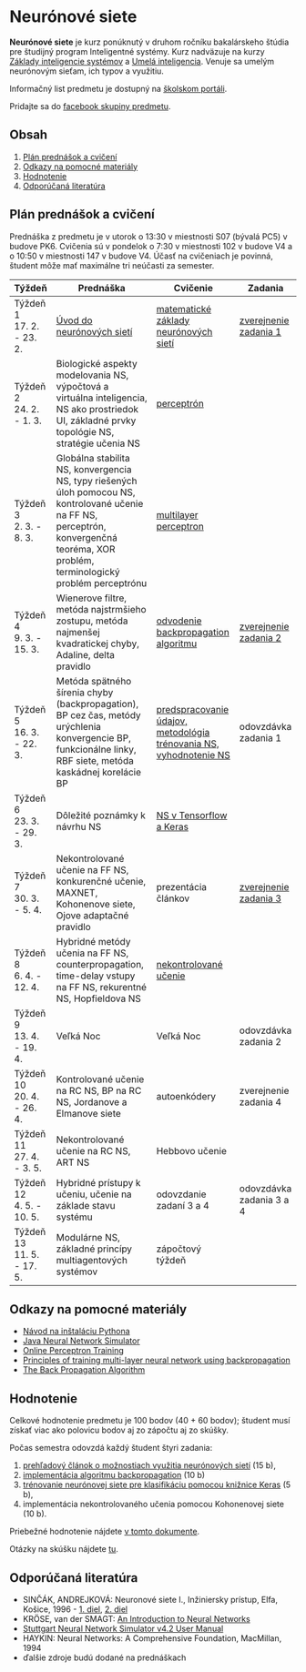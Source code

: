 # Neurónové siete

**Neurónové siete** je kurz ponúknutý v druhom ročníku bakalárskeho štúdia pre študijný program Inteligentné systémy. Kurz nadväzuje na kurzy [Základy inteligencie systémov](http://www.cloudai.sk/courses-zis/) a [Umelá inteligencia](http://www.cloudai.sk/umela-inteligencia/). Venuje sa umelým neurónovým sieťam, ich typov a využitiu.

Informačný list predmetu je dostupný na [školskom portáli](https://maisportal.tuke.sk/portal/studijneProgramy.mais).

Pridajte sa do [facebook skupiny predmetu](https://www.facebook.com/groups/2627782910654322/).

## Obsah
1. [Plán prednášok a cvičení](#plan)
2. [Odkazy na pomocné materiály](#links)
3. [Hodnotenie](#grading)
4. [Odporúčaná literatúra](#textbooks)

## Plán prednášok a cvičení <a name="plan"></a>

Prednáška z predmetu je v utorok o 13:30 v miestnosti S07 (bývalá PC5) v budove PK6. Cvičenia sú v pondelok o 7:30 v miestnosti 102 v budove V4 a o 10:50 v miestnosti 147 v budove V4. Účasť na cvičeniach je povinná, študent môže mať maximálne tri neúčasti za semester.

| Týždeň                       | Prednáška | Cvičenie                                                           | Zadania                  |
|------------------------------|-----------|--------------------------------------------------------------------|--------------------------|
| Týždeň 1<br>17. 2. - 23. 2.  | [Úvod do neurónových sietí](lectures/Lecture01-Introduction-to-Neural-Networks.pdf)           | [matematické základy neurónových sietí](labs/lab01-maths.pdf)         | [zverejnenie zadania 1](assignments/assignment1.md)    |
| Týždeň 2<br>24. 2. - 1. 3.   | Biologické aspekty modelovania NS, výpočtová a virtuálna inteligencia, NS ako prostriedok UI, základné prvky topológie NS, stratégie učenia NS | [perceptrón](labs/lab02-perceptron.ipynb)                          |                          |
| Týždeň 3<br>2. 3. - 8. 3.    | Globálna stabilita NS, konvergencia NS, typy riešených úloh pomocou NS, kontrolované učenie na FF NS, perceptrón, konvergenčná teoréma, XOR problém, terminologický problém perceptrónu | [multilayer perceptron](labs/lab03-multilayer-perceptron.ipynb)    |                          |
| Týždeň 4<br>9. 3. - 15. 3.   | Wienerove filtre, metóda najstrmšieho zostupu, metóda najmenšej kvadratickej chyby, Adaline, delta pravidlo | [odvodenie backpropagation algoritmu](https://brilliant.org/wiki/backpropagation/)                                | [zverejnenie zadania 2](assignments/assignment2.md)    |
| Týždeň 5<br>16. 3. - 22. 3.  | Metóda spätného šírenia chyby (backpropagation), BP cez čas, metódy urýchlenia konvergencie BP, funkcionálne linky, RBF siete, metóda kaskádnej korelácie BP | [predspracovanie údajov, metodológia trénovania NS, vyhodnotenie NS](labs/lab05-training-methodology.ipynb) | odovzdávka zadania 1     |
| Týždeň 6<br>23. 3. - 29. 3.  | Dôležité poznámky k návrhu NS | [NS v Tensorflow a Keras](labs/lab06-tensorflow-and-keras.ipynb)                                            |                          |
| Týždeň 7<br>30. 3. - 5. 4.   | Nekontrolované učenie na FF NS, konkurenčné učenie, MAXNET, Kohonenove siete, Ojove adaptačné pravidlo | prezentácia článkov                                                | [zverejnenie zadania 3](assignments/assignment3.md)    |
| Týždeň 8<br>6. 4. - 12. 4.   | Hybridné metódy učenia na FF NS, counterpropagation, time-delay vstupy na FF NS, rekurentné NS, Hopfieldova NS | [nekontrolované učenie](labs/lab08-unsupervised-learning.ipynb) |                     |
| Týždeň 9<br>13. 4. - 19. 4.  | Veľká Noc | Veľká Noc                                                          | odovzdávka zadania 2       |
| Týždeň 10<br>20. 4. - 26. 4. | Kontrolované učenie na RC NS, BP na RC NS, Jordanove a Elmanove siete | autoenkódery                                                       | zverejnenie zadania 4    |
| Týždeň 11<br>27. 4. - 3. 5.  | Nekontrolované učenie na RC NS, ART NS | Hebbovo učenie                                                     |                          |
| Týždeň 12<br>4. 5. - 10. 5.  | Hybridné prístupy k učeniu, učenie na základe stavu systému | odovzdanie zadaní 3 a 4                                            | odovzdávka zadania 3 a 4 |
| Týždeň 13<br>11. 5. - 17. 5. | Modulárne NS, základné princípy multiagentových systémov | zápočtový týždeň                                                   |                          |

## Odkazy na pomocné materiály <a name="links"></a>
* [Návod na inštaláciu Pythona](labs/lab00-getting-started.md)
* [Java Neural Network Simulator](http://www.ra.cs.uni-tuebingen.de/software/JavaNNS/welcome_e.html?fbclid=IwAR3abC_9BxqT_dxwxxD5Qq8uzBY9sIUcnm2_d36JHIrx1k2i4Y1DBm-bVEA)
* [Online Perceptron Training](https://www.cs.utexas.edu/~teammco/misc/perceptron/?fbclid=IwAR1qWNnD9VUoORzx5y0H7_lqo028lquC_B00CCsQelNAInh6GSelRM6YYTQ)
* [Principles of training multi-layer neural network using backpropagation](http://home.agh.edu.pl/~vlsi/AI/backp_t_en/backprop.html)
* [The Back Propagation Algorithm](lectures/The_Back_Propagation_Algorithm.pdf)

## Hodnotenie <a name="grading"></a>

Celkové hodnotenie predmetu je 100 bodov (40 + 60 bodov); študent musí získať viac ako polovicu bodov aj zo zápočtu aj zo skúšky.

Počas semestra odovzdá každý študent štyri zadania:

1. [prehľadový článok o možnostiach využitia neurónových sietí](assignments/assignment1.md) (15 b),
2. [implementácia algoritmu backpropagation](assignments/assignment2.md) (10 b)
3. [trénovanie neurónovej siete pre klasifikáciu pomocou knižnice Keras](assignments/assignment3.md) (5 b),
4. implementácia nekontrolovaného učenia pomocou Kohonenovej siete (10 b).

Priebežné hodnotenie nájdete [v tomto dokumente](https://docs.google.com/spreadsheets/d/1L86NKW3RjyRSYsCOR5Fwe9VssCVYbkIjRHbMLBWxlBg/edit?usp=sharing).

Otázky na skúšku nájdete [tu](exam/otazky_ZNS_skuska.pdf).

## Odporúčaná literatúra <a name="textbooks"></a>

* SINČÁK, ANDREJKOVÁ: Neuronové siete I., Inžiniersky prístup, Elfa, Košice, 1996 - [1. diel](lectures/Neuronove_siete_1.pdf), [2. diel](lectures/Neuronove_siete_2.pdf)
* KRÖSE, van der SMAGT: [An Introduction to Neural Networks](lectures/An_Introduction_to_Neural_Networks.pdf)
* [Stuttgart Neural Network Simulator v4.2 User Manual](lectures/SNNS_v4.2._Manual.pdf)
* HAYKIN: Neural Networks: A Comprehensive Foundation, MacMillan, 1994
* ďalšie zdroje budú dodané na prednáškach